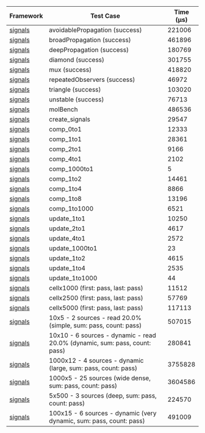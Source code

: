 | Framework | Test Case | Time (μs) |
| --- | --- | --- |
| [signals](https://github.com/rodydavis/signals.dart) | avoidablePropagation (success) | 221006 |
| [signals](https://github.com/rodydavis/signals.dart) | broadPropagation (success) | 461896 |
| [signals](https://github.com/rodydavis/signals.dart) | deepPropagation (success) | 180769 |
| [signals](https://github.com/rodydavis/signals.dart) | diamond (success) | 301755 |
| [signals](https://github.com/rodydavis/signals.dart) | mux (success) | 418820 |
| [signals](https://github.com/rodydavis/signals.dart) | repeatedObservers (success) | 46972 |
| [signals](https://github.com/rodydavis/signals.dart) | triangle (success) | 103020 |
| [signals](https://github.com/rodydavis/signals.dart) | unstable (success) | 76713 |
| [signals](https://github.com/rodydavis/signals.dart) | molBench | 486536 |
| [signals](https://github.com/rodydavis/signals.dart) | create_signals | 29547 |
| [signals](https://github.com/rodydavis/signals.dart) | comp_0to1 | 12333 |
| [signals](https://github.com/rodydavis/signals.dart) | comp_1to1 | 28361 |
| [signals](https://github.com/rodydavis/signals.dart) | comp_2to1 | 9166 |
| [signals](https://github.com/rodydavis/signals.dart) | comp_4to1 | 2102 |
| [signals](https://github.com/rodydavis/signals.dart) | comp_1000to1 | 5 |
| [signals](https://github.com/rodydavis/signals.dart) | comp_1to2 | 14461 |
| [signals](https://github.com/rodydavis/signals.dart) | comp_1to4 | 8866 |
| [signals](https://github.com/rodydavis/signals.dart) | comp_1to8 | 13196 |
| [signals](https://github.com/rodydavis/signals.dart) | comp_1to1000 | 6521 |
| [signals](https://github.com/rodydavis/signals.dart) | update_1to1 | 10250 |
| [signals](https://github.com/rodydavis/signals.dart) | update_2to1 | 4617 |
| [signals](https://github.com/rodydavis/signals.dart) | update_4to1 | 2572 |
| [signals](https://github.com/rodydavis/signals.dart) | update_1000to1 | 23 |
| [signals](https://github.com/rodydavis/signals.dart) | update_1to2 | 4615 |
| [signals](https://github.com/rodydavis/signals.dart) | update_1to4 | 2535 |
| [signals](https://github.com/rodydavis/signals.dart) | update_1to1000 | 44 |
| [signals](https://github.com/rodydavis/signals.dart) | cellx1000 (first: pass, last: pass) | 11512 |
| [signals](https://github.com/rodydavis/signals.dart) | cellx2500 (first: pass, last: pass) | 57769 |
| [signals](https://github.com/rodydavis/signals.dart) | cellx5000 (first: pass, last: pass) | 117113 |
| [signals](https://github.com/rodydavis/signals.dart) | 10x5 - 2 sources - read 20.0% (simple, sum: pass, count: pass) | 507015 |
| [signals](https://github.com/rodydavis/signals.dart) | 10x10 - 6 sources - dynamic - read 20.0% (dynamic, sum: pass, count: pass) | 280841 |
| [signals](https://github.com/rodydavis/signals.dart) | 1000x12 - 4 sources - dynamic (large, sum: pass, count: pass) | 3755828 |
| [signals](https://github.com/rodydavis/signals.dart) | 1000x5 - 25 sources (wide dense, sum: pass, count: pass) | 3604586 |
| [signals](https://github.com/rodydavis/signals.dart) | 5x500 - 3 sources (deep, sum: pass, count: pass) | 224570 |
| [signals](https://github.com/rodydavis/signals.dart) | 100x15 - 6 sources - dynamic (very dynamic, sum: pass, count: pass) | 491009 |
